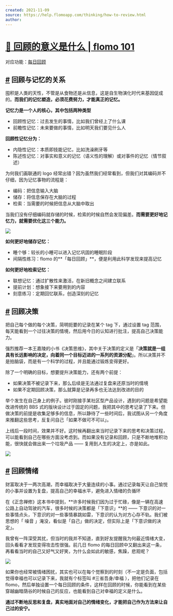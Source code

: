 ```yaml
---
created: 2021-11-09
source: https://help.flomoapp.com/thinking/how-to-review.html
author: 
---
```


# [💫 回顾的意义是什么 | flomo 101](https://help.flomoapp.com/thinking/how-to-review.html)


对应功能：[每日回顾](https://help.flomoapp.com/advance/lucky.html)

## [#](https://help.flomoapp.com/thinking/how-to-review.html#%E5%9B%9E%E9%A1%BE%E4%B8%8E%E8%AE%B0%E5%BF%86%E7%9A%84%E5%85%B3%E7%B3%BB) **回顾与记忆的关系**

囤积是人类的天性，不管是从食物还是从信息，这是自生物演化时代来基因促成的。**而我们的记忆塑造，必须花费努力，才能真正的记忆。**

**记忆力是一个人的核心，其中包括两种类型**

-   回顾性记忆：过去发生的事情，比如我们曾经上了什么课
-   前瞻性记忆：未来要做的事情，比如明天我们要见什么人

**回顾性记忆分为：**

-   内隐性记忆：本质即技能记忆，比如洗澡刷牙等
-   陈述性记忆：对事实和意义的记忆（语义性的理解）或对事件的记忆（情节叙述）

为何我们画联通的 logo 经常出错？因为虽然我们经常看到，但我们对其编码并不仔细，因为记忆事物的流程是：

-   编码：把信息输入大脑
-   储存：将信息保存在大脑的过程
-   检索：当需要的时候把信息从大脑中取出

当我们没有仔细编码就存储的时候，检索的时候自然会发现偏差。**而需要更好地记忆力，就需要优化这三个能力。**

![](https://flomo-resource.oss-cn-shanghai.aliyuncs.com/101/images-125.png)

**如何更好地储存记忆：**

-   睡个够：较长的小睡可以进入记忆巩固的睡眠阶段
-   间隔性练习：flomo 的\*\*「每日回顾」\*\*，便是利用此科学发现来提高记忆

**如何更好地检索记忆：**

-   联想记忆：通过扩散性来激活，在新旧概念之间建立联系
-   提前计划：想象接下来要用到的内容
-   刻意练习：定期回忆联系，创造深刻的记忆

## [#](https://help.flomoapp.com/thinking/how-to-review.html#%E5%9B%9E%E9%A1%BE%E5%86%B3%E7%AD%96) 回顾决策

把自己每个做的每个决策，简明扼要的记录在某个 tag 下，通过设置 tag 范围，每天能看到一个过往决策的情境，然后用今日的认知进行批注，提高自己决策能力。

强烈推荐一本王嘉陵的小书《决策思维》，其中关于决策的定义是「**决策就是一组具有长远影响的决定，向着同一个目标迈进的一系列的资源分配**」。所以决策并不是拍脑袋，而是有一个科学的过程，并且能通过锻炼变得更好。

除了一个明确的目标，想要提升决策能力，还有两个前提：

-   如果决策不被记录下来，那么后续是无法通过复盘来还原当时的情境
-   如果不定期回顾决策，那么就算是记录再多也无法达到改进的目的

举个发生在自己身上的例子。彼时刚接手某社区型产品设计，遇到的问题是希望能改进传统的 BBS 式的版块设计过于固定的问题，我把其中的思考记录了下来。但做决策的前提是收集足够多的信息，所以静待了一些时间后，我试图从另一个角度来推翻这些思考，反复问自己「如果不做可不可以」。

上线后一段时间，效果并不好。这时候再翻出来当时记录下来的思考和决策过程，可以能看到自己在哪些方面没考虑到。而如果没有记录和回顾，只是不断地堆积功能，很快就会做出来一个垃圾产品 —— 复用到人生的决定上，亦是如此。

![](https://flomo-resource.oss-cn-shanghai.aliyuncs.com/101/images-121.png)

## [#](https://help.flomoapp.com/thinking/how-to-review.html#%E5%9B%9E%E9%A1%BE%E6%83%85%E7%BB%AA) 回顾情绪

财富取决于一两次高潮，而幸福取决于大量连续的小事。通过记录每天让自己愉悦的小事并设置为复盘，提高自己的幸福水平，避免进入情绪的负循环

在《正念禅修》这本书中提到，\*\*许多时候我们因为过于忙碌，像是一辆在高速公路上自动驾驶的汽车，很多时候的决策都是「下意识」\*\*的 —— 下意识的对一些事情点头，下意识的对一些事情暴跳如雷，下意识的认为对方心存不轨。我们被思想的「 噪音 」淹没，看似是「自己」做的决定，但实际上是「下意识做的决定」。

我曾有一阵深受其扰，但当时的我并不知道，直到好友提醒我为何最近情绪大变，回头看看才发现变得攻击性很强。前几日 flomo 的每日回顾中又翻出来这一条，再看看当时的自己又好气又好笑，为什么会如此的敏感，焦躁，悲观呢？

![](https://flomo-resource.oss-cn-shanghai.aliyuncs.com/101/images-123.png)

如果你也经常被情绪困扰，其实也可以在每个觉察到的时刻（不一定是负面，包括觉得幸福也可以记录下来，我就有个标签叫 #三省吾身/幸福 ），把他们记录在 flomo，然后单独设置一个每日回顾的条件，这样在回顾的时候，你能看到在某些穿越幽暗荫谷的时候自己的反应，也能看到自己对幸福的定义是什么。

**通过不断地反思和复盘，真实地面对自己的情绪变化，才能把自己作为方法来让自己过的安宁。**
